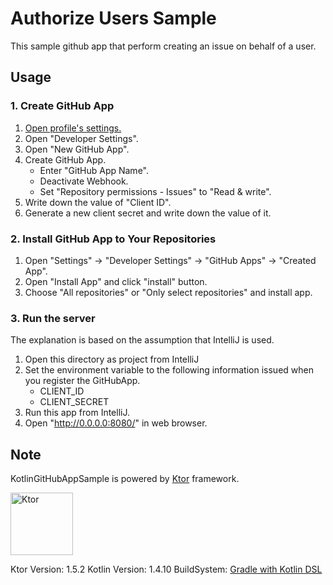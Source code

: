 # Authorize Users Sample

This sample github app that perform creating an issue on behalf of a user.

## Usage
### 1. Create GitHub App
1. [Open profile's settings.](https://github.com/settings/profile)
1. Open "Developer Settings".
1. Open "New GitHub App".
1. Create GitHub App.
   - Enter "GitHub App Name".
   - Deactivate Webhook.
   - Set "Repository permissions - Issues" to "Read & write".
1. Write down the value of "Client ID".
1. Generate a new client secret and write down the value of it.

### 2. Install GitHub App to Your Repositories
1. Open "Settings" -> "Developer Settings" -> "GitHub Apps" -> "Created App".
1. Open "Install App" and click "install" button.
1. Choose "All repositories" or "Only select repositories" and install app.

### 3. Run the server

The explanation is based on the assumption that IntelliJ is used.

1. Open this directory as project from IntelliJ
2. Set the environment variable to the following information issued when you register the GitHubApp.
   - CLIENT_ID
   - CLIENT_SECRET
3. Run this app from IntelliJ.
4. Open "http://0.0.0.0:8080/" in web browser.

## Note

KotlinGitHubAppSample is powered by [Ktor](http://ktor.io) framework.

<img src="https://repository-images.githubusercontent.com/40136600/f3f5fd00-c59e-11e9-8284-cb297d193133" alt="Ktor" width="100" style="max-width:20%;">

Ktor Version: 1.5.2 Kotlin Version: 1.4.10
BuildSystem: [Gradle with Kotlin DSL](https://docs.gradle.org/current/userguide/kotlin_dsl.html)
